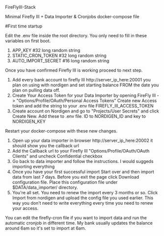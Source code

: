 FireFlyIII-Stack

Minimal Firefly III + Data Importer & Cronjobs docker-compose file

#First time startup

Edit the .env file inside the root directory.
You only need to fill in these variables on first boot.

1. APP_KEY #32 long random string
2. STATIC_CRON_TOKEN #32 long random string
3. AUTO_IMPORT_SECRET #16 long random string

Once you have confirmed Firefly III is working proceed to next step.

1. Add every bank account to firefly III http://server_ip_here:20001 you plan on using with nordigen and set starting balance FROM the date you plan on pulling data off.
2. Create Your Access Token for your Data Importer by opening FireFly III -> "Options/Profile/OAuth/Personal Access Tokens" Create new Access token and add the string to your .env file FIREFLY_III_ACCESS_TOKEN
3. Create account on Nordigen and go to "Projects/User Secrets" and click Create New. Add these to .env file. ID to NORDIGEN_ID and key to NORDIGEN_KEY

Restart your docker-compose with these new changes.

1. Open up your data importer in browser http://server_ip_here:20002 it should show you the callback url
2. Add the Callback url to your Firefly III "Options/Profile/OAuth/OAuth Clients" and uncheck Confidential checkbox
3. Go back to data importer and follow the instructions. I would suggeds importing everything
4. Once you have your first successful import Start over and then import data from last 7 days. Before you exit the page click Download configuration file. Place this configuration file under $DATA/data_importer/ directory.
5. You're all set. You need to renew the import every 3 months or so. Click Import from nordigen and upload the config file you used earlier. This way you don't need to write everything every time you need to renew your access.

You can edit the firefly-cron file if you want to import data and run the automatic cronjob in different time. My bank usually updates the balance around 6am so it's set to import at 6am.
